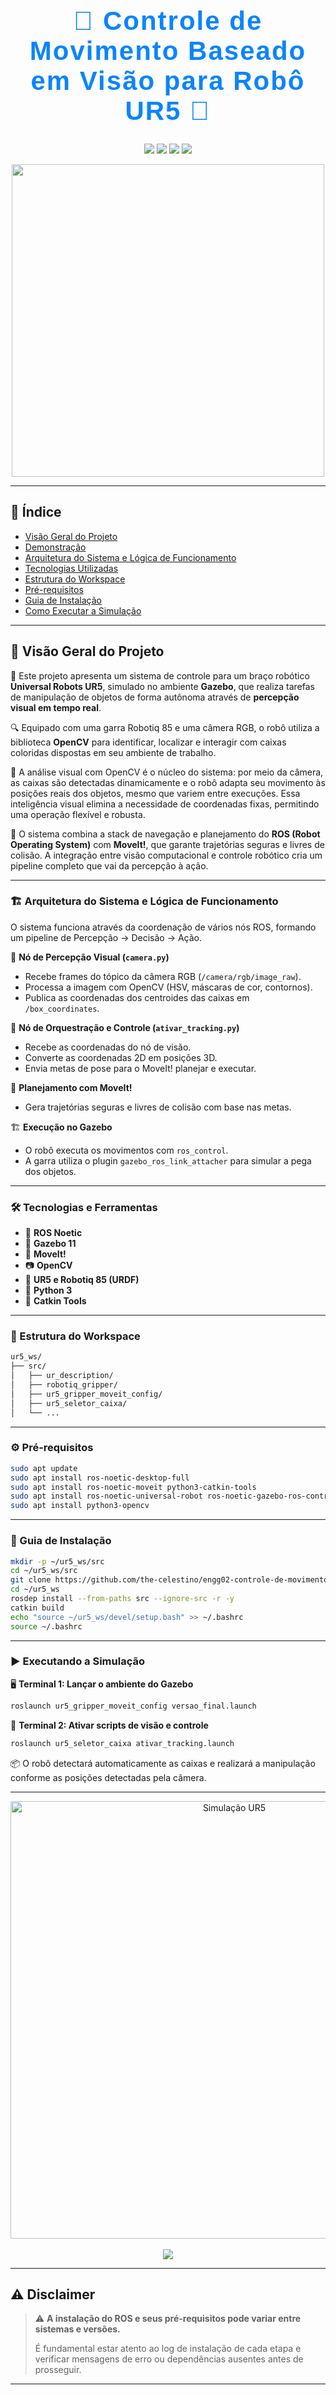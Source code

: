 <div align="center">
  <h1 style="font-family: 'Orbitron', sans-serif; font-size: 42px; color: #0a84ff; letter-spacing: 2px;">🤖 Controle de Movimento Baseado em Visão para Robô UR5 🚀</h1>
</div>

<p align="center">
  <img src="https://img.shields.io/badge/ROS-Noetic-blue?style=for-the-badge&logo=ros"/>
  <img src="https://img.shields.io/badge/Ubuntu-20.04-orange?style=for-the-badge&logo=ubuntu"/>
  <img src="https://img.shields.io/badge/Simulação-Gazebo-brightgreen?style=for-the-badge&logo=oculus"/>
  <img src="https://img.shields.io/badge/Visão-OpenCV-informational?style=for-the-badge&logo=opencv"/>
</p>

<div align="center">
  <img src="https://media.giphy.com/media/UTq4Jp3qBuZKo/giphy.gif" width="500"/>
</div>

---

## 📜 Índice

* [Visão Geral do Projeto](#-visão-geral-do-projeto)
* [Demonstração](#-demonstração)
* [Arquitetura do Sistema e Lógica de Funcionamento](#-arquitetura-do-sistema-e-lógica-de-funcionamento)
* [Tecnologias Utilizadas](#️-tecnologias-e-ferramentas)
* [Estrutura do Workspace](#-estrutura-do-workspace)
* [Pré-requisitos](#️-pré-requisitos)
* [Guia de Instalação](#-instalação-e-configuração)
* [Como Executar a Simulação](#️-executando-a-simulação)

---

## 📖 Visão Geral do Projeto

🎯 Este projeto apresenta um sistema de controle para um braço robótico **Universal Robots UR5**, simulado no ambiente **Gazebo**, que realiza tarefas de manipulação de objetos de forma autônoma através de **percepção visual em tempo real**.

🔍 Equipado com uma garra Robotiq 85 e uma câmera RGB, o robô utiliza a biblioteca **OpenCV** para identificar, localizar e interagir com caixas coloridas dispostas em seu ambiente de trabalho.

🤖 A análise visual com OpenCV é o núcleo do sistema: por meio da câmera, as caixas são detectadas dinamicamente e o robô adapta seu movimento às posições reais dos objetos, mesmo que variem entre execuções. Essa inteligência visual elimina a necessidade de coordenadas fixas, permitindo uma operação flexível e robusta.

🔧 O sistema combina a stack de navegação e planejamento do **ROS (Robot Operating System)** com **MoveIt!**, que garante trajetórias seguras e livres de colisão. A integração entre visão computacional e controle robótico cria um pipeline completo que vai da percepção à ação.

---

### 🏗️ Arquitetura do Sistema e Lógica de Funcionamento

O sistema funciona através da coordenação de vários nós ROS, formando um pipeline de Percepção -> Decisão -> Ação.

📸 **Nó de Percepção Visual (`camera.py`)**

* Recebe frames do tópico da câmera RGB (`/camera/rgb/image_raw`).
* Processa a imagem com OpenCV (HSV, máscaras de cor, contornos).
* Publica as coordenadas dos centroides das caixas em `/box_coordinates`.

🧠 **Nó de Orquestração e Controle (`ativar_tracking.py`)**

* Recebe as coordenadas do nó de visão.
* Converte as coordenadas 2D em posições 3D.
* Envia metas de pose para o MoveIt! planejar e executar.

🦾 **Planejamento com MoveIt!**

* Gera trajetórias seguras e livres de colisão com base nas metas.

🏗️ **Execução no Gazebo**

* O robô executa os movimentos com `ros_control`.
* A garra utiliza o plugin `gazebo_ros_link_attacher` para simular a pega dos objetos.

---

### 🛠️ Tecnologias e Ferramentas

* 🧠 **ROS Noetic**
* 🌌 **Gazebo 11**
* 🎯 **MoveIt!**
* 📷 **OpenCV**
* 🤖 **UR5 e Robotiq 85 (URDF)**
* 🐍 **Python 3**
* 🧰 **Catkin Tools**

---

### 📂 Estrutura do Workspace

```bash
ur5_ws/
├── src/
│   ├── ur_description/
│   ├── robotiq_gripper/
│   ├── ur5_gripper_moveit_config/
│   ├── ur5_seletor_caixa/
│   └── ...
```

---

### ⚙️ Pré-requisitos

```bash
sudo apt update
sudo apt install ros-noetic-desktop-full
sudo apt install ros-noetic-moveit python3-catkin-tools
sudo apt install ros-noetic-universal-robot ros-noetic-gazebo-ros-control ros-noetic-ros-controllers
sudo apt install python3-opencv
```

---

### 🚀 Guia de Instalação

```bash
mkdir -p ~/ur5_ws/src
cd ~/ur5_ws/src
git clone https://github.com/the-celestino/engg02-controle-de-movimento-baseado-em-visao.git
cd ~/ur5_ws
rosdep install --from-paths src --ignore-src -r -y
catkin build
echo "source ~/ur5_ws/devel/setup.bash" >> ~/.bashrc
source ~/.bashrc
```

---

### ▶️ Executando a Simulação

🖥️ **Terminal 1: Lançar o ambiente do Gazebo**

```bash
roslaunch ur5_gripper_moveit_config versao_final.launch
```

🎯 **Terminal 2: Ativar scripts de visão e controle**

```bash
roslaunch ur5_seletor_caixa ativar_tracking.launch
```

📦 O robô detectará automaticamente as caixas e realizará a manipulação conforme as posições detectadas pela câmera.

---

<div align="center">
  <img src="https://i.imgur.com/simulacaoTech.gif" alt="Simulação UR5" width="700">
  <br><br>
  <img src="https://img.shields.io/badge/Feito%20com-OpenCV%20+%20ROS%20+%20Gazebo-000000?style=for-the-badge&logo=codeforces">
</div>

---

## ⚠️ Disclaimer

> ⚠️ **A instalação do ROS e seus pré-requisitos pode variar entre sistemas e versões.**
>
> É fundamental estar atento ao log de instalação de cada etapa e verificar mensagens de erro ou dependências ausentes antes de prosseguir.

---

<style>
@import url('https://fonts.googleapis.com/css2?family=Orbitron:wght@700&display=swap');
</style>
